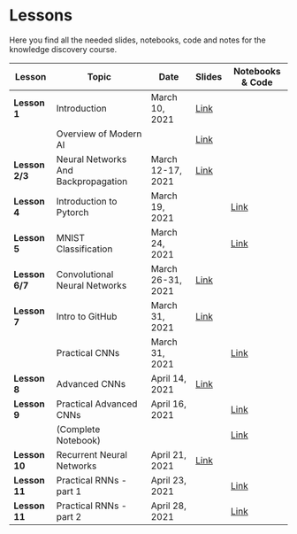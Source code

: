 # Lessons
Here you find all the needed slides, notebooks, code and notes for the knowledge discovery course.


| Lesson | Topic | Date | Slides | Notebooks & Code |
|---------|-----------|------|--------|------------------|
| **Lesson 1**  | Introduction | March 10, 2021 | [Link](https://drive.google.com/file/d/1PrZxICwa4Uj-dUEPZhd-3zOQNfyXmj03/view?usp=sharing) |  |
|  | Overview of Modern AI |   | [Link](https://drive.google.com/file/d/1ufIwXL9V-UCbczuzddBsF8nRnop6gEVW/view?usp=sharing) |  |
| **Lesson 2/3** | Neural Networks And Backpropagation | March 12-17, 2021 | [Link](https://drive.google.com/file/d/1rNgzoEmAtqVhVmaEwjNNOOa1xV0l98JX/view?usp=sharing) |  |
| **Lesson 4** | Introduction to Pytorch | March 19, 2021 |  | [Link](https://colab.research.google.com/drive/1fR4f5r8cRXib1zbvumYtxY76cYBJ7ELm?usp=sharing) |
| **Lesson 5** | MNIST Classification | March 24, 2021 |  | [Link](https://colab.research.google.com/drive/1plsg6GZZe1eSIyRtLSTkE1Z-gc_hCoBC?usp=sharing) |
| **Lesson 6/7** | Convolutional Neural Networks | March 26-31, 2021 | [Link](https://drive.google.com/file/d/1-cXajwiEySP0g-qpS6GUYKC3GzhGcxeR/view?usp=sharing) |  |
| **Lesson 7** | Intro to GitHub | March 31, 2021 | [Link](https://drive.google.com/file/d/16NZEy-1Uo_gZGW-5ooNRh7EU6w-JA9vD/view?usp=sharing) |  |
|  | Practical CNNs | March 31, 2021 | | [Link](https://colab.research.google.com/drive/1a56IU6YCnca-Gv7KMwathvM9nF11XUdm?usp=sharing) |
| **Lesson 8** | Advanced CNNs | April 14, 2021 | [Link](https://drive.google.com/file/d/1zvlK748T4qdn9dZu_Swrf38JQXL_uPkr/view?usp=sharing) |  |
| **Lesson 9** | Practical Advanced CNNs | April 16, 2021 | | [Link](https://colab.research.google.com/drive/1JsOgLbvp3XqXl5o56aVXZj04VqKt1K0j) |
|  | (Complete Notebook) |  |  | [Link](https://drive.google.com/file/d/1bjMPEqdHgDmOwbuThQYy4Roxpi8nNkZo/view?usp=sharing) |
| **Lesson 10** | Recurrent Neural Networks | April 21, 2021 |  [Link](https://drive.google.com/file/d/1Z7NznXxciMgW-BbmqTmHci6tWSbAbtKY/view?usp=sharing) | |
| **Lesson 11** | Practical RNNs - part 1 | April 23, 2021 |  | [Link](https://colab.research.google.com/drive/1T7EOoD-xNV74nLEEbv5MYo1ABc75It8n?usp=sharing)  |
| **Lesson 11** | Practical RNNs - part 2| April 28, 2021 |  | [Link](https://colab.research.google.com/drive/1bdrMmaGWtAJjEvy7pmTXmz_Hc5pab6MY?usp=sharing)  |


[404]: /knowledge-discovery-course/fallback
